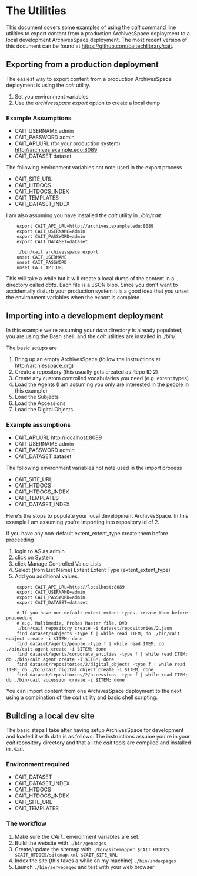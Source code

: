 
# The Utilities

This document covers some examples of using the _cait_ command line utilities to export
content from a production ArchivesSpace deployment to a local development ArchivesSpace deployment.
The most recent version of this document can be found at https://github.com/caltechlibrary/cait.


## Exporting from a production deployment

The easiest way to export content from a production ArchivesSpace deployment is using the _cait_ utility.

1. Set you environment variables
2. Use the *archivesspace export* option to create a local dump

### Example Assumptions

+ CAIT_USERNAME admin
+ CAIT_PASSWORD admin
+ CAIT_API_URL (for your production system) http://archives.example.edu:8089
+ CAIT_DATASET dataset

The following environment variables not note used in the export process

+ CAIT_SITE_URL
+ CAIT_HTDOCS
+ CAIT_HTDOCS_INDEX
+ CAIT_TEMPLATES
+ CAIT_DATASET_INDEX

I am also assuming you have installed the _cait_ utility in *./bin/cait*

```
    export CAIT_API_URL=http://archives.example.edu:8089
    export CAIT_USERNAME=admin
    export CAIT_PASSWORD=admin
    export CAIT_DATASET=dataset

    ./bin/cait archivesspace export
    unset CAIT_USERNAME
    unset CAIT_PASSWORD
    unset CAIT_API_URL
```

This will take a while but it will create a local dump of the content in a directory called *data*. Each file is a JSON blob.
Since you don't want to accidentally disturb your production system it is a good idea that you unset the environment variables
when the export is complete.

## Importing into a development deployment

In this example we're assuming your *data* directory is already populated, you are using the Bash shell,
and the _cait_ utilities are installed in *./bin/*.

The basic setups are

1. Bring up an empty ArchivesSpace (follow the instructions at http://archiesspace.org)
2. Create a repository (this usually gets created as Repo ID 2)
3. Create any custom controlled vocabularies you need (e.g. extent types)
4. Load the Agents (I am assuming you only are interested in the people in this example)
5. Load the Subjects
6. Load the Accessions
7. Load the Digital Objects

### Example assumptions

+ CAIT_API_URL http://localhost:8089
+ CAIT_USERNAME admin
+ CAIT_PASSWORD admin
+ CAIT_DATASET dataset

The following environment variables not note used in the import process

+ CAIT_SITE_URL
+ CAIT_HTDOCS
+ CAIT_HTDOCS_INDEX
+ CAIT_TEMPLATES
+ CAIT_DATASET_INDEX

Here's the stops to populate your local development ArchivesSpace. In this example I am assuming you're importing
into repository id of 2.

If you have any non-default extent_extent_type create them before proceeding

1. login to AS as admin
2. click on System
3. click Manage Controlled Value Lists
4. Select (from List Name) Extent Extent Type (extent_extent_type)
5. Add you additional values.


```
    export CAIT_API_URL=http://localhost:8089
    export CAIT_USERNAME=admin
    export CAIT_PASSWORD=admin
    export CAIT_DATASET=dataset

    # If you have non-default extent extent types, create them before proceeding
    # e.g. Multimedia, ProRes Master file, DVD
    ./bin/cait repository create -i dataset/repositories/2.json
    find dataset/subjects -type f | while read ITEM; do ./bin/cait subject create -i $ITEM; done
    find dataset/agents/people -type f | while read ITEM; do ./bin/cait agent create -i $ITEM; done
    find dataset/agents/corporate_entities -type f | while read ITEM; do ./bin/cait agent create -i $ITEM; done
    find dataset/repositories/2/digital_objects -type f | while read ITEM; do ./bin/cait digital_object create -i $ITEM; done
    find dataset/repositories/2/accessions -type f | while read ITEM; do ./bin/cait accession create -i $ITEM; done
```



You can import content from one ArchivesSpace deployment to the next using a combination of the _cait_ utility and basic shell scripting.

## Building a local dev site

The basic steps I take after having setup ArchivesSpace for development and loaded it with data is as follows.
The instructions assume you're in your *cait* repository directory and that all the *cait* tools are compiled and
installed in *./bin*.

### Environment required

+ CAIT_DATASET
+ CAIT_DATASET_INDEX
+ CAIT_HTDOCS
+ CAIT_HTDOCS_INDEX
+ CAIT_SITE_URL
+ CAIT_TEMPLATES

### The workflow

1. Make sure the *CAIT_* environment variables are set.
2. Build the website with `./bin/genpages`
3. Create/update the sitemap with `./bin/sitemapper $CAIT_HTDOCS $CAIT_HTDOCS/sitemap.xml $CAIT_SITE_URL`
4. Index the site (this takes a while on my machine) `./bin/indexpages`
5. Launch `./bin/servepages` and test with your web browser
